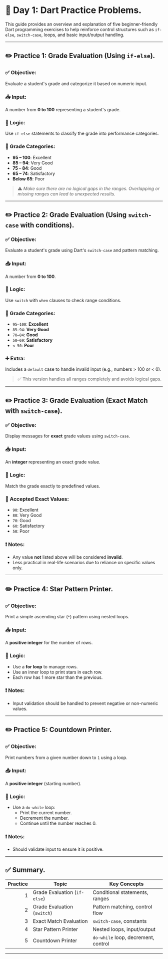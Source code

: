 # 📘 Day 1: Dart Practice Problems.

This guide provides an overview and explanation of five beginner-friendly Dart programming exercises to help reinforce control structures such as `if-else`, `switch-case`, loops, and basic input/output handling.

---

## ✏️ Practice 1: Grade Evaluation (Using `if-else`).

### ✅ Objective:

Evaluate a student's grade and categorize it based on numeric input.

### 📥 Input:

A number from **0 to 100** representing a student's grade.

### 🧠 Logic:

Use `if-else` statements to classify the grade into performance categories.

### 🔎 Grade Categories:

- **95 – 100**: Excellent
- **85 – 94**: Very Good
- **75 – 84**: Good
- **65 – 74**: Satisfactory
- **Below 65**: Poor

> ⚠️ _Make sure there are no logical gaps in the ranges. Overlapping or missing ranges can lead to unexpected results._

---

## ✏️ Practice 2: Grade Evaluation (Using `switch-case` with conditions).

### ✅ Objective:

Evaluate a student's grade using Dart's `switch-case` and pattern matching.

### 📥 Input:

A number from **0 to 100**.

### 🧠 Logic:

Use `switch` with `when` clauses to check range conditions.

### 🔎 Grade Categories:

- `95–100`: **Excellent**
- `85–94`: **Very Good**
- `70–84`: **Good**
- `50–69`: **Satisfactory**
- `< 50`: **Poor**

### ➕ Extra:

Includes a `default` case to handle invalid input (e.g., numbers > 100 or < 0).

> ✅ This version handles all ranges completely and avoids logical gaps.

---

## ✏️ Practice 3: Grade Evaluation (Exact Match with `switch-case`).

### ✅ Objective:

Display messages for **exact** grade values using `switch-case`.

### 📥 Input:

An **integer** representing an exact grade value.

### 🧠 Logic:

Match the grade exactly to predefined values.

### 🔎 Accepted Exact Values:

- `90`: Excellent
- `80`: Very Good
- `70`: Good
- `60`: Satisfactory
- `50`: Poor

### ❗ Notes:

- Any value **not** listed above will be considered **invalid**.
- Less practical in real-life scenarios due to reliance on specific values only.

---

## ✏️ Practice 4: Star Pattern Printer.

### ✅ Objective:

Print a simple ascending star (`*`) pattern using nested loops.

### 📥 Input:

A **positive integer** for the number of rows.

### 🧠 Logic:

- Use a **for loop** to manage rows.
- Use an inner loop to print stars in each row.
- Each row has 1 more star than the previous.

### ❗ Notes:

- Input validation should be handled to prevent negative or non-numeric values.

---

## ✏️ Practice 5: Countdown Printer.

### ✅ Objective:

Print numbers from a given number down to `1` using a loop.

### 📥 Input:

A **positive integer** (starting number).

### 🧠 Logic:

- Use a `do-while` loop:
  - Print the current number.
  - Decrement the number.
  - Continue until the number reaches 0.

### ❗ Notes:

- Should validate input to ensure it is positive.

---

## ✅ Summary.

| Practice | Topic                        | Key Concepts                        |
| -------: | ---------------------------- | ----------------------------------- |
|        1 | Grade Evaluation (`if-else`) | Conditional statements, ranges      |
|        2 | Grade Evaluation (`switch`)  | Pattern matching, control flow      |
|        3 | Exact Match Evaluation       | `switch-case`, constants            |
|        4 | Star Pattern Printer         | Nested loops, input/output          |
|        5 | Countdown Printer            | `do-while` loop, decrement, control |

---
